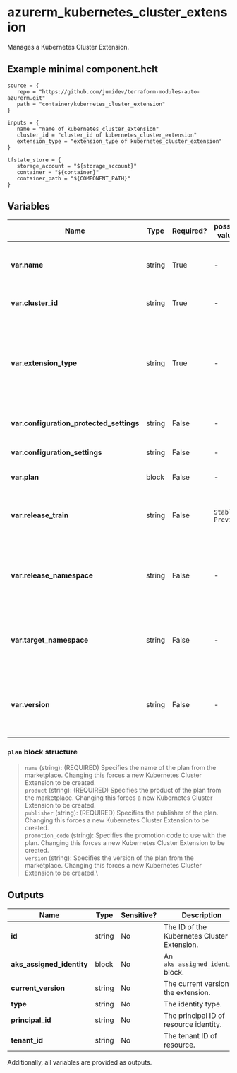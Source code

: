# azurerm_kubernetes_cluster_extension

Manages a Kubernetes Cluster Extension.

## Example minimal component.hclt

```hcl
source = {
   repo = "https://github.com/jumidev/terraform-modules-auto-azurerm.git" 
   path = "container/kubernetes_cluster_extension" 
}

inputs = {
   name = "name of kubernetes_cluster_extension" 
   cluster_id = "cluster_id of kubernetes_cluster_extension" 
   extension_type = "extension_type of kubernetes_cluster_extension" 
}

tfstate_store = {
   storage_account = "${storage_account}" 
   container = "${container}" 
   container_path = "${COMPONENT_PATH}" 
}

```

## Variables

| Name | Type | Required? |  possible values |  Description |
| ---- | ---- | --------- |  ----------- | ----------- |
| **var.name** | string | True | -  |  Specifies the name which should be used for this Kubernetes Cluster Extension. Changing this forces a new Kubernetes Cluster Extension to be created. | 
| **var.cluster_id** | string | True | -  |  Specifies the Cluster ID. Changing this forces a new Kubernetes Cluster Extension to be created. | 
| **var.extension_type** | string | True | -  |  Specifies the type of extension. It must be one of the extension types registered with Microsoft.KubernetesConfiguration by the Extension publisher. For more information, please refer to [Available Extensions for AKS](https://learn.microsoft.com/en-us/azure/aks/cluster-extensions?tabs=azure-cli#currently-available-extensions). Changing this forces a new Kubernetes Cluster Extension to be created. | 
| **var.configuration_protected_settings** | string | False | -  |  Configuration settings that are sensitive, as name-value pairs for configuring this extension. | 
| **var.configuration_settings** | string | False | -  |  Configuration settings, as name-value pairs for configuring this extension. | 
| **var.plan** | block | False | -  |  A `plan` block. Changing this forces a new resource to be created. | 
| **var.release_train** | string | False | `Stable`, `Preview`  |  The release train used by this extension. Possible values include but are not limited to `Stable`, `Preview`. Changing this forces a new Kubernetes Cluster Extension to be created. | 
| **var.release_namespace** | string | False | -  |  Namespace where the extension release must be placed for a cluster scoped extension. If this namespace does not exist, it will be created. Changing this forces a new Kubernetes Cluster Extension to be created. | 
| **var.target_namespace** | string | False | -  |  Namespace where the extension will be created for a namespace scoped extension. If this namespace does not exist, it will be created. Changing this forces a new Kubernetes Cluster Extension to be created. | 
| **var.version** | string | False | -  |  User-specified version that the extension should pin to. If it is not set, Azure will use the latest version and auto upgrade it. Changing this forces a new Kubernetes Cluster Extension to be created. | 

### `plan` block structure

> `name` (string): (REQUIRED) Specifies the name of the plan from the marketplace. Changing this forces a new Kubernetes Cluster Extension to be created.\
> `product` (string): (REQUIRED) Specifies the product of the plan from the marketplace. Changing this forces a new Kubernetes Cluster Extension to be created.\
> `publisher` (string): (REQUIRED) Specifies the publisher of the plan. Changing this forces a new Kubernetes Cluster Extension to be created.\
> `promotion_code` (string): Specifies the promotion code to use with the plan. Changing this forces a new Kubernetes Cluster Extension to be created.\
> `version` (string): Specifies the version of the plan from the marketplace. Changing this forces a new Kubernetes Cluster Extension to be created.\



## Outputs

| Name | Type | Sensitive? | Description |
| ---- | ---- | --------- | --------- |
| **id** | string | No  | The ID of the Kubernetes Cluster Extension. | 
| **aks_assigned_identity** | block | No  | An `aks_assigned_identity` block. | 
| **current_version** | string | No  | The current version of the extension. | 
| **type** | string | No  | The identity type. | 
| **principal_id** | string | No  | The principal ID of resource identity. | 
| **tenant_id** | string | No  | The tenant ID of resource. | 

Additionally, all variables are provided as outputs.
